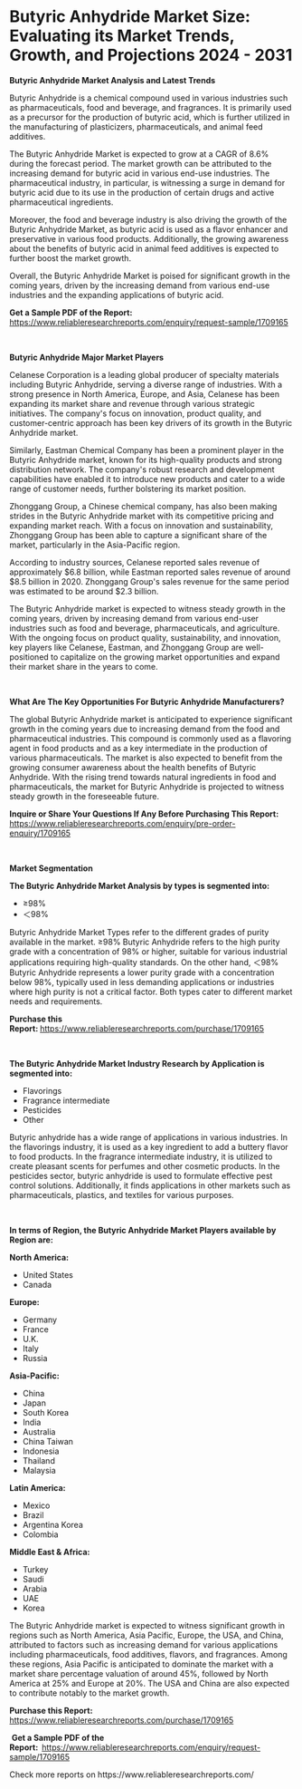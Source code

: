 <p><h1>Butyric Anhydride Market Size: Evaluating its Market Trends, Growth, and Projections 2024 - 2031</h1></p><p><strong>Butyric Anhydride Market Analysis and Latest Trends</strong></p>
<p><p>Butyric Anhydride is a chemical compound used in various industries such as pharmaceuticals, food and beverage, and fragrances. It is primarily used as a precursor for the production of butyric acid, which is further utilized in the manufacturing of plasticizers, pharmaceuticals, and animal feed additives.</p><p>The Butyric Anhydride Market is expected to grow at a CAGR of 8.6% during the forecast period. The market growth can be attributed to the increasing demand for butyric acid in various end-use industries. The pharmaceutical industry, in particular, is witnessing a surge in demand for butyric acid due to its use in the production of certain drugs and active pharmaceutical ingredients.</p><p>Moreover, the food and beverage industry is also driving the growth of the Butyric Anhydride Market, as butyric acid is used as a flavor enhancer and preservative in various food products. Additionally, the growing awareness about the benefits of butyric acid in animal feed additives is expected to further boost the market growth.</p><p>Overall, the Butyric Anhydride Market is poised for significant growth in the coming years, driven by the increasing demand from various end-use industries and the expanding applications of butyric acid.</p></p>
<p><strong>Get a Sample PDF of the Report:&nbsp;</strong> <a href="https://www.reliableresearchreports.com/enquiry/request-sample/1709165">https://www.reliableresearchreports.com/enquiry/request-sample/1709165</a></p>
<p>&nbsp;</p>
<p><strong>Butyric Anhydride Major Market Players</strong></p>
<p><p>Celanese Corporation is a leading global producer of specialty materials including Butyric Anhydride, serving a diverse range of industries. With a strong presence in North America, Europe, and Asia, Celanese has been expanding its market share and revenue through various strategic initiatives. The company's focus on innovation, product quality, and customer-centric approach has been key drivers of its growth in the Butyric Anhydride market.</p><p>Similarly, Eastman Chemical Company has been a prominent player in the Butyric Anhydride market, known for its high-quality products and strong distribution network. The company's robust research and development capabilities have enabled it to introduce new products and cater to a wide range of customer needs, further bolstering its market position.</p><p>Zhonggang Group, a Chinese chemical company, has also been making strides in the Butyric Anhydride market with its competitive pricing and expanding market reach. With a focus on innovation and sustainability, Zhonggang Group has been able to capture a significant share of the market, particularly in the Asia-Pacific region.</p><p>According to industry sources, Celanese reported sales revenue of approximately $6.8 billion, while Eastman reported sales revenue of around $8.5 billion in 2020. Zhonggang Group's sales revenue for the same period was estimated to be around $2.3 billion.</p><p>The Butyric Anhydride market is expected to witness steady growth in the coming years, driven by increasing demand from various end-user industries such as food and beverage, pharmaceuticals, and agriculture. With the ongoing focus on product quality, sustainability, and innovation, key players like Celanese, Eastman, and Zhonggang Group are well-positioned to capitalize on the growing market opportunities and expand their market share in the years to come.</p></p>
<p>&nbsp;</p>
<p><strong>What Are The Key Opportunities For Butyric Anhydride Manufacturers?</strong></p>
<p><p>The global Butyric Anhydride market is anticipated to experience significant growth in the coming years due to increasing demand from the food and pharmaceutical industries. This compound is commonly used as a flavoring agent in food products and as a key intermediate in the production of various pharmaceuticals. The market is also expected to benefit from the growing consumer awareness about the health benefits of Butyric Anhydride. With the rising trend towards natural ingredients in food and pharmaceuticals, the market for Butyric Anhydride is projected to witness steady growth in the foreseeable future.</p></p>
<p><strong>Inquire or Share Your Questions If Any Before Purchasing This Report:</strong> <a href="https://www.reliableresearchreports.com/enquiry/pre-order-enquiry/1709165">https://www.reliableresearchreports.com/enquiry/pre-order-enquiry/1709165</a></p>
<p>&nbsp;</p>
<p><strong>Market Segmentation</strong></p>
<p><strong>The Butyric Anhydride Market Analysis by types is segmented into:</strong></p>
<p><ul><li>≥98%</li><li>＜98%</li></ul></p>
<p><p>Butyric Anhydride Market Types refer to the different grades of purity available in the market. ≥98% Butyric Anhydride refers to the high purity grade with a concentration of 98% or higher, suitable for various industrial applications requiring high-quality standards. On the other hand, ＜98% Butyric Anhydride represents a lower purity grade with a concentration below 98%, typically used in less demanding applications or industries where high purity is not a critical factor. Both types cater to different market needs and requirements.</p></p>
<p><strong>Purchase this Report:&nbsp;</strong><a href="https://www.reliableresearchreports.com/purchase/1709165">https://www.reliableresearchreports.com/purchase/1709165</a></p>
<p>&nbsp;</p>
<p><strong>The Butyric Anhydride Market Industry Research by Application is segmented into:</strong></p>
<p><ul><li>Flavorings</li><li>Fragrance intermediate</li><li>Pesticides</li><li>Other</li></ul></p>
<p><p>Butyric anhydride has a wide range of applications in various industries. In the flavorings industry, it is used as a key ingredient to add a buttery flavor to food products. In the fragrance intermediate industry, it is utilized to create pleasant scents for perfumes and other cosmetic products. In the pesticides sector, butyric anhydride is used to formulate effective pest control solutions. Additionally, it finds applications in other markets such as pharmaceuticals, plastics, and textiles for various purposes.</p></p>
<p>&nbsp;</p>
<p><strong>In terms of Region, the Butyric Anhydride Market Players available by Region are:</strong></p>
<p>
    <p> <strong> North America: </strong>
        <ul>
            <li>United States</li>
            <li>Canada</li>
        </ul>
        </p> 
    <p> <strong> Europe: </strong>
        <ul>
            <li>Germany</li>
            <li>France</li>
            <li>U.K.</li>
            <li>Italy</li>
            <li>Russia</li>
        </ul>
        </p> 
    <p> <strong> Asia-Pacific: </strong>
        <ul>
            <li>China</li>
            <li>Japan</li>
            <li>South Korea</li>
            <li>India</li>
            <li>Australia</li>
            <li>China Taiwan</li>
            <li>Indonesia</li>
            <li>Thailand</li>
            <li>Malaysia</li>
        </ul>
        </p> 
    <p> <strong> Latin America: </strong>
        <ul>
            <li>Mexico</li>
            <li>Brazil</li>
            <li>Argentina Korea</li>
            <li>Colombia</li>
        </ul>
        </p> 
    <p> <strong> Middle East & Africa: </strong>
        <ul>
            <li>Turkey</li>
            <li>Saudi</li>
            <li>Arabia</li>
            <li>UAE</li>
            <li>Korea</li>
        </ul>
    </p>
    </p>
<p><p>The Butyric Anhydride market is expected to witness significant growth in regions such as North America, Asia Pacific, Europe, the USA, and China, attributed to factors such as increasing demand for various applications including pharmaceuticals, food additives, flavors, and fragrances. Among these regions, Asia Pacific is anticipated to dominate the market with a market share percentage valuation of around 45%, followed by North America at 25% and Europe at 20%. The USA and China are also expected to contribute notably to the market growth.</p></p>
<p><strong>Purchase this Report: </strong><a href="https://www.reliableresearchreports.com/purchase/1709165">https://www.reliableresearchreports.com/purchase/1709165</a></p>
<p>&nbsp;<strong>Get a Sample PDF of the Report:&nbsp;&nbsp;</strong><a href="https://www.reliableresearchreports.com/enquiry/request-sample/1709165">https://www.reliableresearchreports.com/enquiry/request-sample/1709165</a></p>
<p><strong></strong></p>
<p>Check more reports on https://www.reliableresearchreports.com/</p>